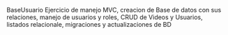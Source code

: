 BaseUsuario  Ejercicio de manejo MVC, creacion de Base de datos con sus relaciones, manejo de usuarios y roles, CRUD de Videos y Usuarios, listados relacionale, migraciones y actualizaciones de BD
